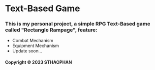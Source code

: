 # Text-Based Game
### This is my personal project, a simple RPG Text-Based game called "Rectangle Rampage", feature:

* Combat Mechanism
* Equipment Mechanism
* Update soon...

#### Copyright &#169; 2023 STHAOPHAN
